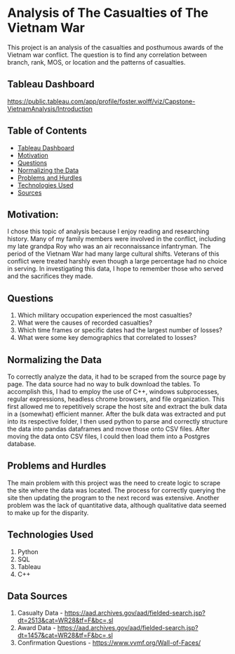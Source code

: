 # Analysis of The Casualties of The Vietnam War
This project is an analysis of the casualties and posthumous awards of the Vietnam war conflict. The question is to find any correlation between branch, rank, MOS, or location and the patterns of casualties. 
## Tableau Dashboard
https://public.tableau.com/app/profile/foster.wolff/viz/Capstone-VietnamAnalysis/Introduction
## Table of Contents
* [Tableau Dashboard](#Tableau-dashboard)
* [Motivation](#motivation)
* [Questions](#questions)
* [Normalizing the Data](#normaling-the-data)
* [Problems and Hurdles](#problems-and-hurdles)
* [Technologies Used](#technologies-used)
* [Sources](#sources)
## Motivation:
I chose this topic of analysis because I enjoy reading and researching history. Many of my family members were involved in the conflict, including my late grandpa Roy who was an air reconnaissance infantryman. The period of the Vietnam War had many large cultural shifts. Veterans of this conflict were treated harshly even though a large percentage had no choice in serving. In investigating this data, I hope to remember those who served and the sacrifices they made.
## Questions
1)	Which military occupation experienced the most casualties?
2)	What were the causes of recorded casualties?
3)	Which time frames or specific dates had the largest number of losses?
4)	What were some key demographics that correlated to losses?
## Normalizing the Data
To correctly analyze the data, it had to be scraped from the source page by page. The data source had no way to bulk download the tables. To accomplish this, I had to employ the use of C++, windows subprocesses, regular expressions, headless chrome browsers, and file organization. This first allowed me to repetitively scrape the host site and extract the bulk data in a (somewhat) efficient manner. After the bulk data was extracted and put into its respective folder, I then used python to parse and correctly structure the data into pandas dataframes and move those onto CSV files. After moving the data onto CSV files, I could then load them into a Postgres database.
## Problems and Hurdles
The main problem with this project was the need to create logic to scrape the site where the data was located. The process for correctly querying the site then updating the program to the next record was extensive. Another problem was the lack of quantitative data, although qualitative data seemed to make up for the disparity. 
## Technologies Used
1)	Python
2)	SQL
3)	Tableau
4)	C++
## Data Sources
1)	Casualty Data - https://aad.archives.gov/aad/fielded-search.jsp?dt=2513&cat=WR28&tf=F&bc=,sl
2)	Award Data - https://aad.archives.gov/aad/fielded-search.jsp?dt=1457&cat=WR28&tf=F&bc=,sl	
3)	Confirmation Questions - https://www.vvmf.org/Wall-of-Faces/	
